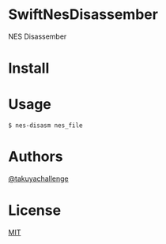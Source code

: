 # SwiftNesDisassember

NES Disassember

# Install

# Usage

```
$ nes-disasm nes_file 
```

# Authors

[@takuyachallenge](https://twitter.com/takuyachallenge)

# License

[MIT](https://github.com/takuyaohashi/SwiftNes/blob/master/LICENSE)
